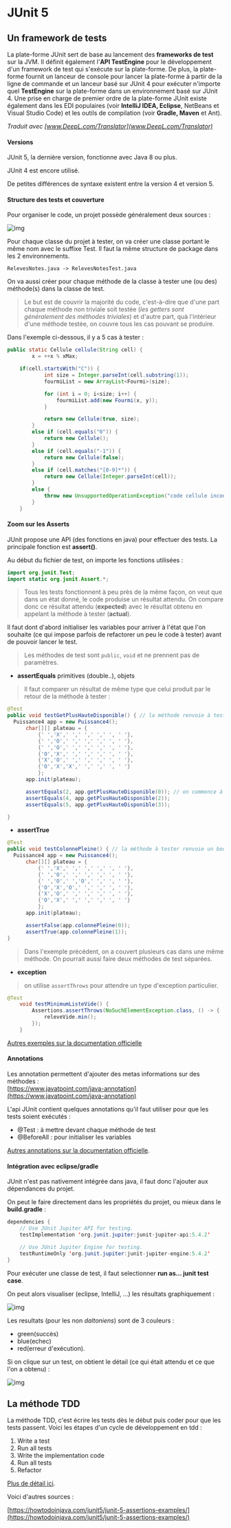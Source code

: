 # JUnit 5

## Un framework de tests

  La plate-forme JUnit sert de base au lancement des **frameworks de test** sur la JVM. Il définit également l'**API TestEngine** pour le développement d'un framework de test qui s'exécute sur la plate-forme. De plus, la plate-forme fournit un lanceur de console pour lancer la plate-forme à partir de la ligne de commande et un lanceur basé sur JUnit 4 pour exécuter n'importe quel **TestEngine** sur la plate-forme dans un environnement basé sur JUnit 4. Une prise en charge de premier ordre de la plate-forme JUnit existe également dans les EDI populaires (voir **IntelliJ IDEA, Eclipse**, NetBeans et Visual Studio Code) et les outils de compilation (voir **Gradle, Maven** et Ant).

*Traduit avec [www.DeepL.com/Translator](www.DeepL.com/Translator)*

#### Versions

JUnit 5, la dernière version, fonctionne avec Java 8 ou plus.

JUnit 4 est encore utilisé.

De petites différences de syntaxe existent entre la version 4 et version 5.

#### Structure des tests et couverture

Pour organiser le code, un projet possède généralement deux sources :

![img](images/dossier.png)

Pour chaque classe du projet à tester, on va créer une classe portant le même nom avec le suffixe Test. Il faut la même structure de package dans les 2 environnements.

```
RelevesNotes.java -> RelevesNotesTest.java
```

On va aussi créer pour chaque méthode de la classe à tester une (ou des) méthode(s) dans la classe de test.

>Le but est de couvrir la majorité du code, c'est-à-dire que d'une part chaque méthode non triviale soit testée (*les getters sont généralement des méthodes triviales*) et d'autre part, quà l'intérieur d'une méthode testée, on couvre tous les cas pouvant se produire.

Dans l'exemple ci-dessous, il y a 5 cas à tester :

```java
public static Cellule cellule(String cell) {
		x = ++x % xMax;

    if(cell.startsWith("C")) {
			int size = Integer.parseInt(cell.substring(1));
			fourmiList = new ArrayList<Fourmi>(size);

			for (int i = 0; i<size; i++) {
				fourmiList.add(new Fourmi(x, y));
			}

			return new Cellule(true, size);
		}
		else if (cell.equals("0")) {
			return new Cellule();
		}
		else if (cell.equals("-1")) {
			return new Cellule(false);
		}
		else if (cell.matches("[0-9]*")) {
			return new Cellule(Integer.parseInt(cell));
		}
		else {
			throw new UnsupportedOperationException("code cellule inconnu : "+cell);
		}
	}
```

#### Zoom sur les Asserts

JUnit propose une API (des fonctions en java) pour effectuer des tests. La principale fonction est **assert()**.

Au début du fichier de test, on importe les fonctions utilisées :

```java
import org.junit.Test;
import static org.junit.Assert.*;
```

>Tous les tests fonctionnent à peu près de la même façon, on veut que dans un état donné, le code produise un résultat attendu. On compare donc ce résultat attendu (**expected**) avec le résultat obtenu en appelant la méthode à tester (**actual**).

Il faut dont d'abord initialiser les variables pour arriver à l'état que l'on souhaite (ce qui impose parfois de refactorer un peu le code à tester) avant de pouvoir lancer le test.

>Les méthodes de test sont `public`, `void` et ne prennent pas de paramètres.

- **assertEquals** primitives (double..), objets

> Il faut comparer un résultat de même type que celui produit par le retour de la méthode à tester :

```java
@Test
public void testGetPlusHauteDisponible() { // la méthode renvoie à tester renvoie un int
  Puissance4 app = new Puissance4();
      char[][] plateau = {
          {' ','X',' ',' ',' ',' ', ' '},
          {' ','O',' ',' ',' ',' ', ' '},
          {' ','O',' ',' ',' ',' ', ' '},
          {'O','X',' ',' ',' ',' ', ' '},
          {'X','O',' ',' ',' ',' ', ' '},
          {'O','X','X',' ',' ',' ', ' '}
          };
      app.init(plateau);

      assertEquals(2, app.getPlusHauteDisponible(0)); // on commence à compter d'en haut
      assertEquals(4, app.getPlusHauteDisponible(2));
      assertEquals(5, app.getPlusHauteDisponible(3));

}
```

- **assertTrue**

```java
@Test
public void testColonnePleine() { // la méthode à tester renvoie un boolean
  Puissance4 app = new Puissance4();
      char[][] plateau = {
          {' ','X',' ',' ',' ',' ', ' '},
          {' ','O',' ',' ',' ',' ', ' '},
          {' ','O',' ','O',' ',' ', ' '},
          {'O','X','O',' ',' ',' ', ' '},
          {'X','O',' ',' ',' ',' ', ' '},
          {'O','X',' ',' ',' ',' ', ' '}
          };
      app.init(plateau);

      assertFalse(app.colonnePleine(0));
      assertTrue(app.colonnePleine(1));
}
```

> Dans l'exemple précédent, on a couvert plusieurs cas dans une même méthode. On pourrait aussi faire deux méthodes de test séparées.

- **exception**

> on utilise `assertThrows` pour attendre un type d'exception particulier.

```java
@Test
	void testMinimumListeVide() {
		Assertions.assertThrows(NoSuchElementException.class, () -> {
			releveVide.min();
		});
	}
```

[Autres exemples sur la documentation officielle](https://junit.org/junit5/docs/current/user-guide/#writing-tests-assertions)

#### Annotations

Les annotation permettent d'ajouter des metas informations sur des méthodes :  
[https://www.javatpoint.com/java-annotation](https://www.javatpoint.com/java-annotation)

L'api JUnit contient quelques annotations qu'il faut utiliser pour que les tests soient exécutés :  

- @Test : à mettre devant chaque méthode de test
- @BeforeAll : pour initialiser les variables

[Autres annotations sur la documentation officielle](https://junit.org/junit5/docs/current/user-guide/#writing-tests-annotations).

#### Intégration avec eclipse/gradle

JUnit n'est pas nativement intégrée dans java, il faut donc l'ajouter aux dépendances du projet.

On peut le faire directement dans les propriétés du projet, ou mieux dans le **build.gradle** :

```java
dependencies {
    // Use JUnit Jupiter API for testing.
    testImplementation 'org.junit.jupiter:junit-jupiter-api:5.4.2'

    // Use JUnit Jupiter Engine for testing.
    testRuntimeOnly 'org.junit.jupiter:junit-jupiter-engine:5.4.2'
}
```

Pour exécuter une classe de test, il faut selectionner **run as... junit test case**.

On peut alors visualiser (eclipse, IntelliJ, ...) les résultats graphiquement :

![img](images/resultat.png)

Les resultats (pour les non *daltoniens*) sont de 3 couleurs :

- green(succès)
- blue(echec)
- red(erreur d'exécution).

Si on clique sur un test, on obtient le détail (ce qui était attendu et ce que l'on a obtenu) :

![img](images/resultat-detail.png)

## La méthode TDD

La méthode TDD, c'est écrire les tests dès le début puis coder pour que les tests passent. Voici les étapes d'un cycle de développement en tdd :

1. Write a test
2. Run all tests
3. Write the implementation code
4. Run all tests
5. Refactor

[Plus de détail ici](https://technologyconversations.com/2014/09/30/test-driven-development-tdd/).


Voici d'autres sources :

[https://howtodoinjava.com/junit5/junit-5-assertions-examples/](https://howtodoinjava.com/junit5/junit-5-assertions-examples/)